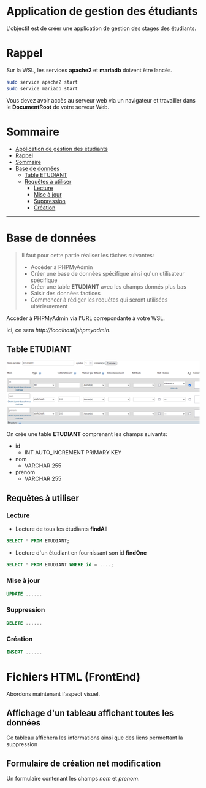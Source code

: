 # Application de gestion des étudiants

L'objectif est de créer une application de gestion des stages des étudiants.

# Rappel

Sur la WSL, les services **apache2** et **mariadb** doivent être lancés.

```bash
sudo service apache2 start
sudo service mariadb start
```

Vous devez avoir accès au serveur web via un navigateur et travailler dans le **DocumentRoot** de votre serveur Web.

# Sommaire

<!-- TOC -->
* [Application de gestion des étudiants](#application-de-gestion-des-tudiants)
* [Rappel](#rappel)
* [Sommaire](#sommaire)
* [Base de données](#base-de-donnes)
  * [Table ETUDIANT](#table-etudiant)
  * [Requêtes à utiliser](#requtes--utiliser)
    * [Lecture](#lecture)
    * [Mise à jour](#mise--jour)
    * [Suppression](#suppression)
    * [Création](#cration)
<!-- TOC -->

***

# Base de données

> Il faut pour cette partie réaliser les tâches suivantes:
> - Accéder à PHPMyAdmin
> - Créer une base de données spécifique ainsi qu'un utilisateur spécifique
> - Créer une table **ETUDIANT** avec les champs donnés plus bas
> - Saisir des données factices
> - Commencer à rédiger les requêtes qui seront utilisées ultérieurement

Accéder à PHPMyAdmin via l'URL correpondante à votre WSL.

Ici, ce sera *http://localhost/phpmyadmin*.

## Table ETUDIANT

![readm_docs/img.png](readme_docs/img.png)

On crée une table **ETUDIANT** comprenant les champs suivants:
- id
  - INT AUTO_INCREMENT PRIMARY KEY
- nom
  - VARCHAR 255
- prenom
  - VARCHAR 255

## Requêtes à utiliser

### Lecture

- Lecture de tous les étudiants **findAll**
```sql
SELECT * FROM ETUDIANT;
```

- Lecture d'un étudiant en fournissant son id **findOne**
```sql
SELECT * FROM ETUDIANT WHERE id = ....;
```

### Mise à jour

```sql
UPDATE ......
```

### Suppression

```sql
DELETE ......
```

### Création

```sql
INSERT ......
```

# Fichiers HTML (FrontEnd)

Abordons maintenant l'aspect visuel.

## Affichage d'un tableau affichant toutes les données

Ce tableau affichera les informations ainsi que des liens permettant la suppression

## Formulaire de création net modification

Un formulaire contenant les champs *nom* et *prenom*.